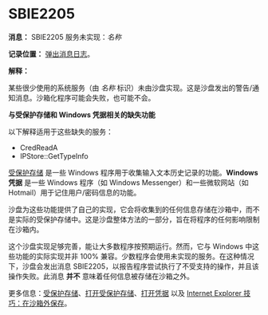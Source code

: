 # SBIE2205

**消息：** SBIE2205 服务未实现：_名称_

**记录位置：** [弹出消息日志](PopupMessageLog.md)。

**解释：**

某些很少使用的系统服务（由 _名称_ 标识）未由沙盘实现。这是沙盘发出的警告/通知消息。沙箱化程序可能会失败，也可能不会。

**与受保护存储和 Windows 凭据相关的缺失功能**

以下解释适用于这些缺失的服务：

*   CredReadA
*   IPStore::GetTypeInfo

[受保护存储](ProtectedStorage.md) 是一些 Windows 程序用于收集输入文本历史记录的功能。**Windows 凭据** 是一些 Windows 程序（如 Windows Messenger）和一些微软网站（如 Hotmail）用于记住用户/密码信息的功能。

沙盘为这些功能提供了自己的实现，它会将收集到的任何信息存储在沙箱中，而不是实际的受保护存储中。这是沙盘整体方法的一部分，旨在将程序的任何影响限制在沙箱内。

这个沙盘实现足够完善，能让大多数程序按预期运行。然而，它与 Windows 中这些功能的实际实现并非 100% 兼容。少数程序会使用未实现的服务。在这种情况下，沙盘会发出消息 SBIE2205，以报告程序尝试执行了不受支持的操作，并且该操作失败。此消息 **并不** 意味着任何信息被存储在沙箱之外。

更多信息：[受保护存储](ProtectedStorage.md)、[打开受保护存储](OpenProtectedStorage.md)、[打开凭据](OpenCredentials.md) 以及 [Internet Explorer 技巧：在沙箱外保存](InternetExplorerTips.md#save-outside-sandbox)。
